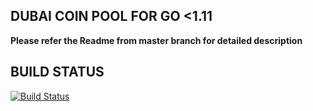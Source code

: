 ## DUBAI COIN POOL FOR GO <1.11


**Please refer the Readme from master branch for detailed description**

## BUILD STATUS

[![Build Status](https://travis-ci.org/techievee/ethash-mining-pool.svg?branch=V2.0_Dbix)](https://travis-ci.org/techievee/ethash-mining-pool) 
